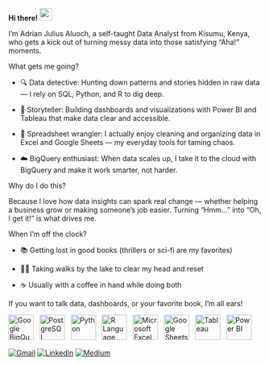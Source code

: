 <b>Hi there! <img src="https://emojis.slackmojis.com/emojis/images/1536351075/4594/blob-wave.gif" width="25"/></b>

I’m Adrian Julius Aluoch, a self-taught Data Analyst from Kisumu, Kenya, who gets a kick out of turning messy data into those satisfying “Aha!” moments.

What gets me going?

  - 🔍 Data detective: Hunting down patterns and stories hidden in raw data — I rely on SQL, Python, and R to dig deep.
  
  - 🎨 Storyteller: Building dashboards and visualizations with Power BI and Tableau that make data clear and accessible.
  
  - 🧹 Spreadsheet wrangler: I actually enjoy cleaning and organizing data in Excel and Google Sheets — my everyday tools for taming chaos.
  
  - ☁️ BigQuery enthusiast: When data scales up, I take it to the cloud with BigQuery and make it work smarter, not harder.

Why do I do this?

Because I love how data insights can spark real change — whether helping a business grow or making someone’s job easier. Turning “Hmm...” into “Oh, I get it!” is what drives me.

When I’m off the clock?

  - 📚 Getting lost in good books (thrillers or sci-fi are my favorites)
  
  - 🚶‍♂️ Taking walks by the lake to clear my head and reset
  
  - ☕ Usually with a coffee in hand while doing both

If you want to talk data, dashboards, or your favorite book, I’m all ears!

[<img src="https://www.vectorlogo.zone/logos/google_bigquery/google_bigquery-icon.svg" height="50" alt="Google BigQuery" />](https://cloud.google.com/bigquery)&nbsp;&nbsp;
[<img src="https://upload.wikimedia.org/wikipedia/commons/2/29/Postgresql_elephant.svg" height="50" width="50" alt="PostgreSQL" />](https://www.postgresql.org/)&nbsp;&nbsp;
[<img src="https://upload.wikimedia.org/wikipedia/commons/thumb/c/c3/Python-logo-notext.svg/1200px-Python-logo-notext.svg.png" height="50" width="50" alt="Python" />](https://www.python.org/)&nbsp;&nbsp;
[<img src="https://download.logo.wine/logo/R_(programming_language)/R_(programming_language)-Logo.wine.png" height="50" alt="R Language" />](https://www.r-project.org/)&nbsp;&nbsp;
[<img src="https://upload.wikimedia.org/wikipedia/commons/3/34/Microsoft_Office_Excel_%282019–present%29.svg" height="50" alt="Microsoft Excel" />](https://www.microsoft.com/excel)&nbsp;&nbsp;
[<img src="https://google.oit.ncsu.edu/wp-content/uploads/sites/6/2021/01/Google_Sheets.max-2800x2800-1.png" height="50" alt="Google Sheets" />](https://www.google.com/sheets/about/)&nbsp;&nbsp;
[<img src="https://img.icons8.com/color/512/tableau-software.png" height="50" width="50" alt="Tableau" />](https://www.tableau.com/)&nbsp;&nbsp;
[<img src="https://cdn.freelogovectors.net/wp-content/uploads/2023/11/power-bi-logo-freelogovectors.net_.png" height="50" alt="Power BI" />](https://powerbi.microsoft.com/)

[<img alt="Gmail" src="https://img.shields.io/badge/Gmail-D14836?style=for-the-badge&logo=gmail&logoColor=white" />](mailto:adrianjuliusaluoch@gmail.com)
[<img alt="LinkedIn" src="https://img.shields.io/badge/LinkedIn-%230E76A8.svg?&style=for-the-badge&logo=LinkedIn&logoColor=white" />](https://www.linkedin.com/in/adrian-julius-aluoch-b43184333/)
[<img alt="Medium" src="https://img.shields.io/badge/Medium-%23000000.svg?&style=for-the-badge&logo=Medium&logoColor=white"/>](https://medium.com/@adrianjuliusaluoch)
